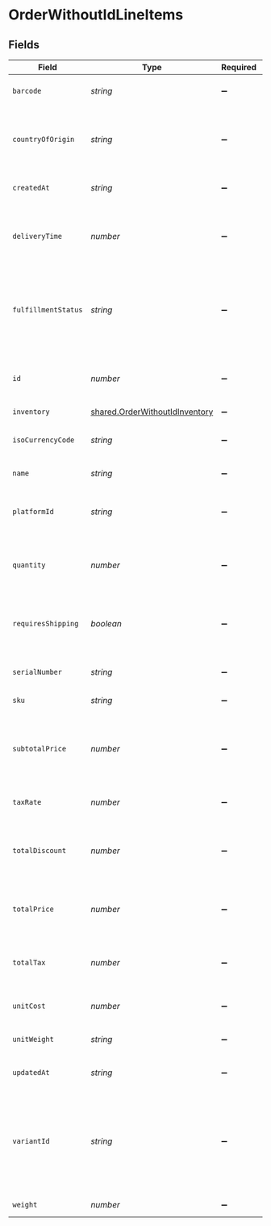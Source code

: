 # OrderWithoutIdLineItems


## Fields

| Field                                                                                       | Type                                                                                        | Required                                                                                    | Description                                                                                 |
| ------------------------------------------------------------------------------------------- | ------------------------------------------------------------------------------------------- | ------------------------------------------------------------------------------------------- | ------------------------------------------------------------------------------------------- |
| `barcode`                                                                                   | *string*                                                                                    | :heavy_minus_sign:                                                                          | The barcode for the item.                                                                   |
| `countryOfOrigin`                                                                           | *string*                                                                                    | :heavy_minus_sign:                                                                          | The country of origin of the item. (ISO 3166-1)                                             |
| `createdAt`                                                                                 | *string*                                                                                    | :heavy_minus_sign:                                                                          | Creation date of the line item.                                                             |
| `deliveryTime`                                                                              | *number*                                                                                    | :heavy_minus_sign:                                                                          | The delivery time of the item in business days.                                             |
| `fulfillmentStatus`                                                                         | *string*                                                                                    | :heavy_minus_sign:                                                                          | The fulfillment status of the order line item on the connected platform.                    |
| `id`                                                                                        | *number*                                                                                    | :heavy_minus_sign:                                                                          | Unique identifier of the line item within delta.                                            |
| `inventory`                                                                                 | [shared.OrderWithoutIdInventory](../../../sdk/models/shared/orderwithoutidinventory.md)     | :heavy_minus_sign:                                                                          | Inventory.                                                                                  |
| `isoCurrencyCode`                                                                           | *string*                                                                                    | :heavy_minus_sign:                                                                          | The currency of the item. (ISO 4217).                                                       |
| `name`                                                                                      | *string*                                                                                    | :heavy_minus_sign:                                                                          | The name of the item.                                                                       |
| `platformId`                                                                                | *string*                                                                                    | :heavy_minus_sign:                                                                          | The platform-specific ID of the product.                                                    |
| `quantity`                                                                                  | *number*                                                                                    | :heavy_minus_sign:                                                                          | The quantity of sold items of the variant.                                                  |
| `requiresShipping`                                                                          | *boolean*                                                                                   | :heavy_minus_sign:                                                                          | Boolean flag whether the item requires shipping.                                            |
| `serialNumber`                                                                              | *string*                                                                                    | :heavy_minus_sign:                                                                          | The serial number of the item.                                                              |
| `sku`                                                                                       | *string*                                                                                    | :heavy_minus_sign:                                                                          | The SKU of the item.                                                                        |
| `subtotalPrice`                                                                             | *number*                                                                                    | :heavy_minus_sign:                                                                          | The total price of the sold items of the variant before taxes.                              |
| `taxRate`                                                                                   | *number*                                                                                    | :heavy_minus_sign:                                                                          | The tax rate for the line item.                                                             |
| `totalDiscount`                                                                             | *number*                                                                                    | :heavy_minus_sign:                                                                          | The total discount applied to the sold items of the variant.                                |
| `totalPrice`                                                                                | *number*                                                                                    | :heavy_minus_sign:                                                                          | The total price of the sold items of the variant.                                           |
| `totalTax`                                                                                  | *number*                                                                                    | :heavy_minus_sign:                                                                          | The total taxes associated with the line item.                                              |
| `unitCost`                                                                                  | *number*                                                                                    | :heavy_minus_sign:                                                                          | The unit cost of the item.                                                                  |
| `unitWeight`                                                                                | *string*                                                                                    | :heavy_minus_sign:                                                                          | The unit of the weight of the item.                                                         |
| `updatedAt`                                                                                 | *string*                                                                                    | :heavy_minus_sign:                                                                          | Updated date of the line item.                                                              |
| `variantId`                                                                                 | *string*                                                                                    | :heavy_minus_sign:                                                                          | The platform-specific ID of the variant. Equals platform_id if the product has no variants. |
| `weight`                                                                                    | *number*                                                                                    | :heavy_minus_sign:                                                                          | The weight of the item.                                                                     |